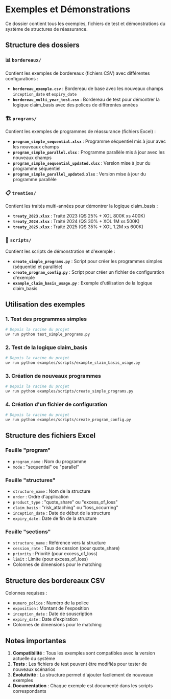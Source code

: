 # Exemples et Démonstrations

Ce dossier contient tous les exemples, fichiers de test et démonstrations du système de structures de réassurance.

## Structure des dossiers

### 📊 `bordereaux/`
Contient les exemples de bordereaux (fichiers CSV) avec différentes configurations :

- **`bordereau_exemple.csv`** : Bordereau de base avec les nouveaux champs `inception_date` et `expiry_date`
- **`bordereau_multi_year_test.csv`** : Bordereau de test pour démontrer la logique claim_basis avec des polices de différentes années

### 🏗️ `programs/`
Contient les exemples de programmes de réassurance (fichiers Excel) :

- **`program_simple_sequential.xlsx`** : Programme séquentiel mis à jour avec les nouveaux champs
- **`program_simple_parallel.xlsx`** : Programme parallèle mis à jour avec les nouveaux champs
- **`program_simple_sequential_updated.xlsx`** : Version mise à jour du programme séquentiel
- **`program_simple_parallel_updated.xlsx`** : Version mise à jour du programme parallèle

### 📋 `treaties/`
Contient les traités multi-années pour démontrer la logique claim_basis :

- **`treaty_2023.xlsx`** : Traité 2023 (QS 25% + XOL 800K xs 400K)
- **`treaty_2024.xlsx`** : Traité 2024 (QS 30% + XOL 1M xs 500K)
- **`treaty_2025.xlsx`** : Traité 2025 (QS 35% + XOL 1.2M xs 600K)

### 🔧 `scripts/`
Contient les scripts de démonstration et d'exemple :

- **`create_simple_programs.py`** : Script pour créer les programmes simples (séquentiel et parallèle)
- **`create_program_config.py`** : Script pour créer un fichier de configuration d'exemple
- **`example_claim_basis_usage.py`** : Exemple d'utilisation de la logique claim_basis

## Utilisation des exemples

### 1. Test des programmes simples
```bash
# Depuis la racine du projet
uv run python test_simple_programs.py
```

### 2. Test de la logique claim_basis
```bash
# Depuis la racine du projet
uv run python examples/scripts/example_claim_basis_usage.py
```

### 3. Création de nouveaux programmes
```bash
# Depuis la racine du projet
uv run python examples/scripts/create_simple_programs.py
```

### 4. Création d'un fichier de configuration
```bash
# Depuis la racine du projet
uv run python examples/scripts/create_program_config.py
```

## Structure des fichiers Excel

### Feuille "program"
- `program_name` : Nom du programme
- `mode` : "sequential" ou "parallel"

### Feuille "structures"
- `structure_name` : Nom de la structure
- `order` : Ordre d'application
- `product_type` : "quote_share" ou "excess_of_loss"
- `claim_basis` : "risk_attaching" ou "loss_occurring"
- `inception_date` : Date de début de la structure
- `expiry_date` : Date de fin de la structure

### Feuille "sections"
- `structure_name` : Référence vers la structure
- `cession_rate` : Taux de cession (pour quote_share)
- `priority` : Priorité (pour excess_of_loss)
- `limit` : Limite (pour excess_of_loss)
- Colonnes de dimensions pour le matching

## Structure des bordereaux CSV

Colonnes requises :
- `numero_police` : Numéro de la police
- `exposition` : Montant de l'exposition
- `inception_date` : Date de souscription
- `expiry_date` : Date d'expiration
- Colonnes de dimensions pour le matching

## Notes importantes

1. **Compatibilité** : Tous les exemples sont compatibles avec la version actuelle du système
2. **Tests** : Les fichiers de test peuvent être modifiés pour tester de nouveaux scénarios
3. **Évolutivité** : La structure permet d'ajouter facilement de nouveaux exemples
4. **Documentation** : Chaque exemple est documenté dans les scripts correspondants
